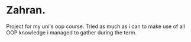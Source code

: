 # Zahran. 
Project for my uni's oop course. Tried as much as i can to make use of all OOP knowledge i managed to gather during the term.
